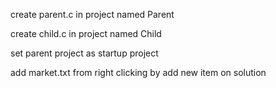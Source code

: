 create parent.c  in project named Parent

create child.c in project named Child

set parent project as startup project

add market.txt from right clicking by add new item on solution
